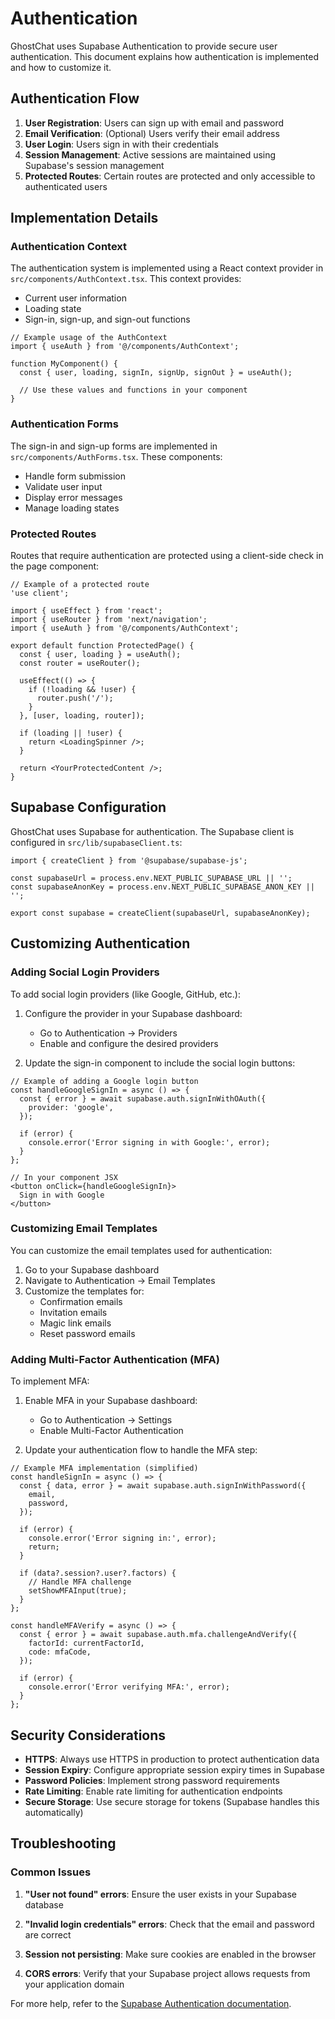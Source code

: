 # Authentication

GhostChat uses Supabase Authentication to provide secure user authentication. This document explains how authentication is implemented and how to customize it.

## Authentication Flow

1. **User Registration**: Users can sign up with email and password
2. **Email Verification**: (Optional) Users verify their email address
3. **User Login**: Users sign in with their credentials
4. **Session Management**: Active sessions are maintained using Supabase's session management
5. **Protected Routes**: Certain routes are protected and only accessible to authenticated users

## Implementation Details

### Authentication Context

The authentication system is implemented using a React context provider in `src/components/AuthContext.tsx`. This context provides:

- Current user information
- Loading state
- Sign-in, sign-up, and sign-out functions

```tsx
// Example usage of the AuthContext
import { useAuth } from '@/components/AuthContext';

function MyComponent() {
  const { user, loading, signIn, signUp, signOut } = useAuth();
  
  // Use these values and functions in your component
}
```

### Authentication Forms

The sign-in and sign-up forms are implemented in `src/components/AuthForms.tsx`. These components:

- Handle form submission
- Validate user input
- Display error messages
- Manage loading states

### Protected Routes

Routes that require authentication are protected using a client-side check in the page component:

```tsx
// Example of a protected route
'use client';

import { useEffect } from 'react';
import { useRouter } from 'next/navigation';
import { useAuth } from '@/components/AuthContext';

export default function ProtectedPage() {
  const { user, loading } = useAuth();
  const router = useRouter();

  useEffect(() => {
    if (!loading && !user) {
      router.push('/');
    }
  }, [user, loading, router]);

  if (loading || !user) {
    return <LoadingSpinner />;
  }

  return <YourProtectedContent />;
}
```

## Supabase Configuration

GhostChat uses Supabase for authentication. The Supabase client is configured in `src/lib/supabaseClient.ts`:

```tsx
import { createClient } from '@supabase/supabase-js';

const supabaseUrl = process.env.NEXT_PUBLIC_SUPABASE_URL || '';
const supabaseAnonKey = process.env.NEXT_PUBLIC_SUPABASE_ANON_KEY || '';

export const supabase = createClient(supabaseUrl, supabaseAnonKey);
```

## Customizing Authentication

### Adding Social Login Providers

To add social login providers (like Google, GitHub, etc.):

1. Configure the provider in your Supabase dashboard:
   - Go to Authentication → Providers
   - Enable and configure the desired providers

2. Update the sign-in component to include the social login buttons:

```tsx
// Example of adding a Google login button
const handleGoogleSignIn = async () => {
  const { error } = await supabase.auth.signInWithOAuth({
    provider: 'google',
  });
  
  if (error) {
    console.error('Error signing in with Google:', error);
  }
};

// In your component JSX
<button onClick={handleGoogleSignIn}>
  Sign in with Google
</button>
```

### Customizing Email Templates

You can customize the email templates used for authentication:

1. Go to your Supabase dashboard
2. Navigate to Authentication → Email Templates
3. Customize the templates for:
   - Confirmation emails
   - Invitation emails
   - Magic link emails
   - Reset password emails

### Adding Multi-Factor Authentication (MFA)

To implement MFA:

1. Enable MFA in your Supabase dashboard:
   - Go to Authentication → Settings
   - Enable Multi-Factor Authentication

2. Update your authentication flow to handle the MFA step:

```tsx
// Example MFA implementation (simplified)
const handleSignIn = async () => {
  const { data, error } = await supabase.auth.signInWithPassword({
    email,
    password,
  });
  
  if (error) {
    console.error('Error signing in:', error);
    return;
  }
  
  if (data?.session?.user?.factors) {
    // Handle MFA challenge
    setShowMFAInput(true);
  }
};

const handleMFAVerify = async () => {
  const { error } = await supabase.auth.mfa.challengeAndVerify({
    factorId: currentFactorId,
    code: mfaCode,
  });
  
  if (error) {
    console.error('Error verifying MFA:', error);
  }
};
```

## Security Considerations

- **HTTPS**: Always use HTTPS in production to protect authentication data
- **Session Expiry**: Configure appropriate session expiry times in Supabase
- **Password Policies**: Implement strong password requirements
- **Rate Limiting**: Enable rate limiting for authentication endpoints
- **Secure Storage**: Use secure storage for tokens (Supabase handles this automatically)

## Troubleshooting

### Common Issues

1. **"User not found" errors**: Ensure the user exists in your Supabase database

2. **"Invalid login credentials" errors**: Check that the email and password are correct

3. **Session not persisting**: Make sure cookies are enabled in the browser

4. **CORS errors**: Verify that your Supabase project allows requests from your application domain

For more help, refer to the [Supabase Authentication documentation](https://supabase.io/docs/guides/auth).
